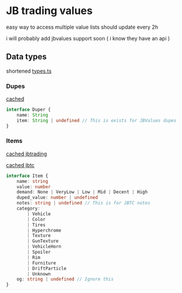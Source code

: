 # JB trading values

easy way to access multiple value lists should update every 2h

i will probably add jbvalues support soon ( i know they have an api )

## Data types

shortened
[types.ts](https://github.com/Lolikarbuzik/jbtradingvalues/blob/master/src/types.ts)

### Dupes

[cached](https://github.com/Lolikarbuzik/jbtradingvalues/blob/master/cached/dupers.json)

```ts
interface Duper {
	name: String
	item: String | undefined // This is exists for JBValues dupes
}
```

### Items

[cached jbtrading](https://github.com/Lolikarbuzik/jbtradingvalues/blob/master/cached/jbtrading.json)

[cached jbtc](https://github.com/Lolikarbuzik/jbtradingvalues/blob/master/cached/jbtc.json)

```ts
interface Item {
	name: string
	value: number
	demand: None | VeryLow | Low | Mid | Decent | High
	duped_value: number | undefined
	notes: string | undefined // This is for JBTC notes
	category:
		| Vehicle
		| Color
		| Tires
		| Hyperchrome
		| Texture
		| GunTexture
		| VehicleHorn
		| Spoiler
		| Rim
		| Furniture
		| DriftParticle
		| Unknown
	og: string | undefined // Ignore this
}
```
